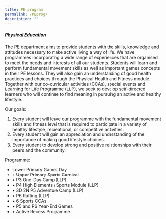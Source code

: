 ```yaml
---
title: PE program
permalink: /PEprog/
description: ""
---
```

##### Physical Education


The PE department aims to provide students with the skills, knowledge and attitudes necessary to make active living a way of life.
We have programmes incorporating a wide range of experiences that are organised to meet the needs and interests of all our students. Students will learn and perform fundamental movement skills as well as important games concepts in their PE lessons. They will also gain an understanding of good health practices and choices through the Physical Health and Fitness module. Together with our co-curricular activities (CCAs), special events and Learning for Life Programme (LLP), we seek to develop self-directed learners who will continue to find meaning in pursuing an active and healthy lifestyle.<br>

Our goals:
1. Every student will leave our programme with the fundamental movement skills and fitness level that is required to participate in a variety of healthy lifestyle, recreational, or competitive activities.
2.	Every student will gain an appreciation and understanding of the importance of making good lifestyle choices.
3.	Every student to develop strong and positive relationships with their peers and the community.

Programme:
* Lower Primary Games Day
* •	Upper Primary Sports Carnival
* •	P3 One-Day Camp (LLP)
* •	P4 High Elements / Sports Module (LLP)
* •	3D 2N P5 Adventure Camp (LLP)
* •	P6 Rafting (LLP)
* •	6 Sports CCAs
* •	P5 and P6 Year-End Games
* •	Active Recess Programme

